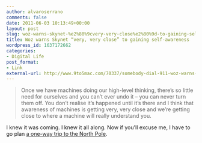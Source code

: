 ```yaml
---
author: alvaroserrano
comments: false
date: 2011-06-03 10:13:49+00:00
layout: post
slug: woz-warns-skynet-%e2%80%9cvery-very-close%e2%80%9d-to-gaining-self-awareness
title: Woz warns Skynet “very, very close” to gaining self-awareness
wordpress_id: 1637172662
categories:
- Digital Life
post_format:
- Link
external-url: http://www.9to5mac.com/70337/somebody-dial-911-woz-warns-skynet-very-very-close-to-gaining-self-awareness/
---
```


<blockquote>Once we have machines doing our high-level thinking, there’s so little need for ourselves and you can’t ever undo it – you can never turn them off. You don’t realise it’s happened until it’s there and I think that awareness of machines is getting very, very close and we’re getting close to where a machine will really understand you.</blockquote>


I knew it was coming. I knew it all along. Now if you'll excuse me, I have to go plan [a one-way trip to the North Pole](http://analogsenses.com/2011/04/05/when-technology-becomes-so-human-that-its-spooky/).
